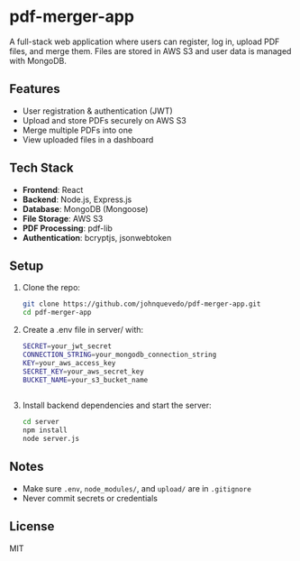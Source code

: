 # pdf-merger-app

A full-stack web application where users can register, log in, upload PDF files, and merge them. Files are stored in AWS S3 and user data is managed with MongoDB.


## Features

- User registration & authentication (JWT)
- Upload and store PDFs securely on AWS S3
- Merge multiple PDFs into one
- View uploaded files in a dashboard

## Tech Stack

- **Frontend**: React
- **Backend**: Node.js, Express.js
- **Database**: MongoDB (Mongoose)
- **File Storage**: AWS S3
- **PDF Processing**: pdf-lib
- **Authentication**: bcryptjs, jsonwebtoken

## Setup

1. Clone the repo:
   ```bash
   git clone https://github.com/johnquevedo/pdf-merger-app.git
   cd pdf-merger-app

2. Create a .env file in server/ with:
   ```bash
   SECRET=your_jwt_secret
   CONNECTION_STRING=your_mongodb_connection_string
   KEY=your_aws_access_key
   SECRET_KEY=your_aws_secret_key
   BUCKET_NAME=your_s3_bucket_name
  
3. Install backend dependencies and start the server:
   ```bash
   cd server
   npm install
   node server.js

## Notes
- Make sure `.env`, `node_modules/`, and `upload/` are in `.gitignore`
- Never commit secrets or credentials

## License
MIT

